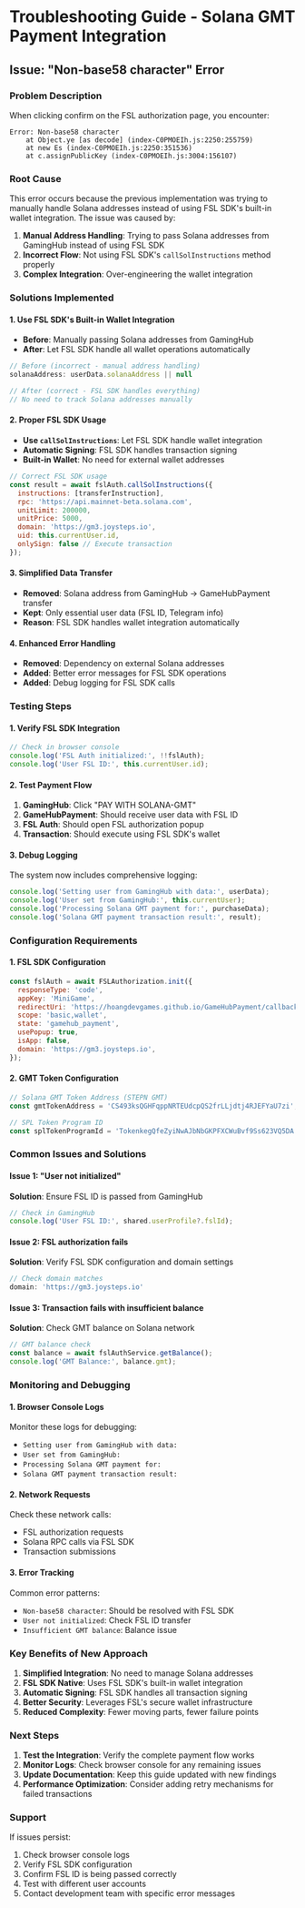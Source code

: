 # Troubleshooting Guide - Solana GMT Payment Integration

## Issue: "Non-base58 character" Error

### Problem Description
When clicking confirm on the FSL authorization page, you encounter:
```
Error: Non-base58 character
    at Object.ye [as decode] (index-C0PMOEIh.js:2250:255759)
    at new Es (index-C0PMOEIh.js:2250:351536)
    at c.assignPublicKey (index-C0PMOEIh.js:3004:156107)
```

### Root Cause
This error occurs because the previous implementation was trying to manually handle Solana addresses instead of using FSL SDK's built-in wallet integration. The issue was caused by:

1. **Manual Address Handling**: Trying to pass Solana addresses from GamingHub instead of using FSL SDK
2. **Incorrect Flow**: Not using FSL SDK's `callSolInstructions` method properly
3. **Complex Integration**: Over-engineering the wallet integration

### Solutions Implemented

#### 1. Use FSL SDK's Built-in Wallet Integration
- **Before**: Manually passing Solana addresses from GamingHub
- **After**: Let FSL SDK handle all wallet operations automatically

```javascript
// Before (incorrect - manual address handling)
solanaAddress: userData.solanaAddress || null

// After (correct - FSL SDK handles everything)
// No need to track Solana addresses manually
```

#### 2. Proper FSL SDK Usage
- **Use `callSolInstructions`**: Let FSL SDK handle wallet integration
- **Automatic Signing**: FSL SDK handles transaction signing
- **Built-in Wallet**: No need for external wallet addresses

```javascript
// Correct FSL SDK usage
const result = await fslAuth.callSolInstructions({
  instructions: [transferInstruction],
  rpc: 'https://api.mainnet-beta.solana.com',
  unitLimit: 200000,
  unitPrice: 5000,
  domain: 'https://gm3.joysteps.io',
  uid: this.currentUser.id,
  onlySign: false // Execute transaction
});
```

#### 3. Simplified Data Transfer
- **Removed**: Solana address from GamingHub → GameHubPayment transfer
- **Kept**: Only essential user data (FSL ID, Telegram info)
- **Reason**: FSL SDK handles wallet integration automatically

#### 4. Enhanced Error Handling
- **Removed**: Dependency on external Solana addresses
- **Added**: Better error messages for FSL SDK operations
- **Added**: Debug logging for FSL SDK calls

### Testing Steps

#### 1. Verify FSL SDK Integration
```javascript
// Check in browser console
console.log('FSL Auth initialized:', !!fslAuth);
console.log('User FSL ID:', this.currentUser.id);
```

#### 2. Test Payment Flow
1. **GamingHub**: Click "PAY WITH SOLANA-GMT"
2. **GameHubPayment**: Should receive user data with FSL ID
3. **FSL Auth**: Should open FSL authorization popup
4. **Transaction**: Should execute using FSL SDK's wallet

#### 3. Debug Logging
The system now includes comprehensive logging:
```javascript
console.log('Setting user from GamingHub with data:', userData);
console.log('User set from GamingHub:', this.currentUser);
console.log('Processing Solana GMT payment for:', purchaseData);
console.log('Solana GMT payment transaction result:', result);
```

### Configuration Requirements

#### 1. FSL SDK Configuration
```javascript
const fslAuth = await FSLAuthorization.init({
  responseType: 'code',
  appKey: 'MiniGame',
  redirectUri: 'https://hoangdevgames.github.io/GameHubPayment/callback',
  scope: 'basic,wallet',
  state: 'gamehub_payment',
  usePopup: true,
  isApp: false,
  domain: 'https://gm3.joysteps.io',
});
```

#### 2. GMT Token Configuration
```javascript
// Solana GMT Token Address (STEPN GMT)
const gmtTokenAddress = 'CS493ksQGHFqppNRTEUdcpQS2frLLjdtj4RJEFYaU7zi';

// SPL Token Program ID
const splTokenProgramId = 'TokenkegQfeZyiNwAJbNbGKPFXCWuBvf9Ss623VQ5DA';
```

### Common Issues and Solutions

#### Issue 1: "User not initialized"
**Solution**: Ensure FSL ID is passed from GamingHub
```javascript
// Check in GamingHub
console.log('User FSL ID:', shared.userProfile?.fslId);
```

#### Issue 2: FSL authorization fails
**Solution**: Verify FSL SDK configuration and domain settings
```javascript
// Check domain matches
domain: 'https://gm3.joysteps.io'
```

#### Issue 3: Transaction fails with insufficient balance
**Solution**: Check GMT balance on Solana network
```javascript
// GMT balance check
const balance = await fslAuthService.getBalance();
console.log('GMT Balance:', balance.gmt);
```

### Monitoring and Debugging

#### 1. Browser Console Logs
Monitor these logs for debugging:
- `Setting user from GamingHub with data:`
- `User set from GamingHub:`
- `Processing Solana GMT payment for:`
- `Solana GMT payment transaction result:`

#### 2. Network Requests
Check these network calls:
- FSL authorization requests
- Solana RPC calls via FSL SDK
- Transaction submissions

#### 3. Error Tracking
Common error patterns:
- `Non-base58 character`: Should be resolved with FSL SDK
- `User not initialized`: Check FSL ID transfer
- `Insufficient GMT balance`: Balance issue

### Key Benefits of New Approach

1. **Simplified Integration**: No need to manage Solana addresses
2. **FSL SDK Native**: Uses FSL SDK's built-in wallet integration
3. **Automatic Signing**: FSL SDK handles all transaction signing
4. **Better Security**: Leverages FSL's secure wallet infrastructure
5. **Reduced Complexity**: Fewer moving parts, fewer failure points

### Next Steps

1. **Test the Integration**: Verify the complete payment flow works
2. **Monitor Logs**: Check browser console for any remaining issues
3. **Update Documentation**: Keep this guide updated with new findings
4. **Performance Optimization**: Consider adding retry mechanisms for failed transactions

### Support

If issues persist:
1. Check browser console logs
2. Verify FSL SDK configuration
3. Confirm FSL ID is being passed correctly
4. Test with different user accounts
5. Contact development team with specific error messages 